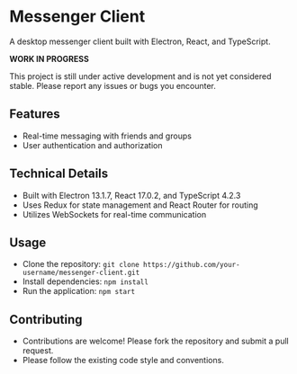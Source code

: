 # Messenger Client

A desktop messenger client built with Electron, React, and TypeScript.

**WORK IN PROGRESS**

This project is still under active development and is not yet considered stable. Please report any issues or bugs you encounter.

## Features

* Real-time messaging with friends and groups
* User authentication and authorization

## Technical Details

* Built with Electron 13.1.7, React 17.0.2, and TypeScript 4.2.3
* Uses Redux for state management and React Router for routing
* Utilizes WebSockets for real-time communication

## Usage

* Clone the repository: `git clone https://github.com/your-username/messenger-client.git`
* Install dependencies: `npm install`
* Run the application: `npm start`


## Contributing

* Contributions are welcome! Please fork the repository and submit a pull request.
* Please follow the existing code style and conventions.
